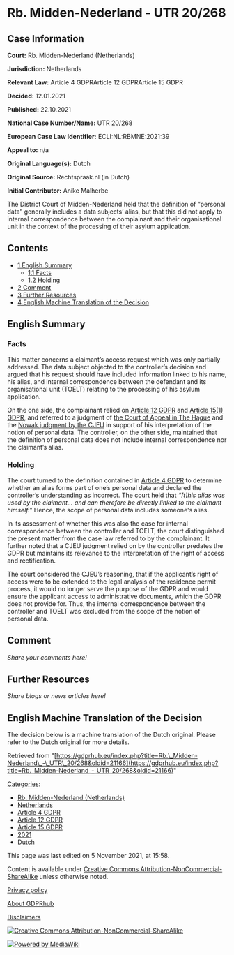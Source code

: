 # Rb. Midden-Nederland - UTR 20/268

## Case Information

**Court:** Rb. Midden-Nederland (Netherlands)

**Jurisdiction:** Netherlands

**Relevant Law:** Article 4 GDPRArticle 12 GDPRArticle 15 GDPR

**Decided:** 12.01.2021

**Published:** 22.10.2021

**National Case Number/Name:** UTR 20/268

**European Case Law Identifier:** ECLI:NL:RBMNE:2021:39

**Appeal to:** n/a

**Original Language(s):** Dutch

**Original Source:** Rechtspraak.nl (in Dutch)

**Initial Contributor:** Anike Malherbe

The District Court of Midden-Nederland held that the definition of “personal data” generally includes a data subjects’ alias, but that this did not apply to internal correspondence between the complainant and their organisational unit in the context of the processing of their asylum application.

## Contents

*   [1 English Summary](#English_Summary)
    *   [1.1 Facts](#Facts)
    *   [1.2 Holding](#Holding)
*   [2 Comment](#Comment)
*   [3 Further Resources](#Further_Resources)
*   [4 English Machine Translation of the Decision](#English_Machine_Translation_of_the_Decision)

## English Summary

### Facts

This matter concerns a claimant’s access request which was only partially addressed. The data subject objected to the controller’s decision and argued that his request should have included information linked to his name, his alias, and internal correspondence between the defendant and its organisational unit (TOELT) relating to the processing of his asylum application.

On the one side, the complainant relied on [Article 12 GDPR](/index.php?title=Article_12_GDPR "Article 12 GDPR") and [Article 15(1) GDPR](/index.php?title=Article_15_GDPR#1 "Article 15 GDPR"), and referred to a judgment of [the Court of Appeal in The Hague](https://uitspraken.rechtspraak.nl/inziendocument?id=ECLI:NL:GHDHA:2019:2398) and the [Nowak judgment by the CJEU](/index.php?title=CJEU_-_C-434/16_-_Peter_Nowak "CJEU - C-434/16 - Peter Nowak") in support of his interpretation of the notion of personal data. The controller, on the other side, maintained that the definition of personal data does not include internal correspondence nor the claimant’s alias.

### Holding

The court turned to the definition contained in [Article 4 GDPR](/index.php?title=Article_4_GDPR "Article 4 GDPR") to determine whether an alias forms part of one’s personal data and declared the controller’s understanding as incorrect. The court held that _“\[t\]his alias was used by the claimant... and can therefore be directly linked to the claimant himself._” Hence, the scope of personal data includes someone's alias.

In its assessment of whether this was also the case for internal correspondence between the controller and TOELT, the court distinguished the present matter from the case law referred to by the complainant. It further noted that a CJEU judgment relied on by the controller predates the GDPR but maintains its relevance to the interpretation of the right of access and rectification.

The court considered the CJEU’s reasoning, that if the applicant’s right of access were to be extended to the legal analysis of the residence permit process, it would no longer serve the purpose of the GDPR and would ensure the applicant access to administrative documents, which the GDPR does not provide for. Thus, the internal correspondence between the controller and TOELT was excluded from the scope of the notion of personal data.

## Comment

_Share your comments here!_

## Further Resources

_Share blogs or news articles here!_

## English Machine Translation of the Decision

The decision below is a machine translation of the Dutch original. Please refer to the Dutch original for more details.

Retrieved from "[https://gdprhub.eu/index.php?title=Rb.\_Midden-Nederland\_-\_UTR\_20/268&oldid=21166](https://gdprhub.eu/index.php?title=Rb._Midden-Nederland_-_UTR_20/268&oldid=21166)"

[Categories](/index.php?title=Special:Categories "Special:Categories"):

*   [Rb. Midden-Nederland (Netherlands)](/index.php?title=Category:Rb._Midden-Nederland_\(Netherlands\) "Category:Rb. Midden-Nederland (Netherlands)")
*   [Netherlands](/index.php?title=Category:Netherlands "Category:Netherlands")
*   [Article 4 GDPR](/index.php?title=Category:Article_4_GDPR "Category:Article 4 GDPR")
*   [Article 12 GDPR](/index.php?title=Category:Article_12_GDPR "Category:Article 12 GDPR")
*   [Article 15 GDPR](/index.php?title=Category:Article_15_GDPR "Category:Article 15 GDPR")
*   [2021](/index.php?title=Category:2021 "Category:2021")
*   [Dutch](/index.php?title=Category:Dutch "Category:Dutch")

This page was last edited on 5 November 2021, at 15:58.

Content is available under [Creative Commons Attribution-NonCommercial-ShareAlike](https://creativecommons.org/licenses/by-nc-sa/4.0/) unless otherwise noted.

[Privacy policy](/index.php?title=GDPRhub:Privacy_policy)

[About GDPRhub](/index.php?title=GDPRhub:About)

[Disclaimers](/index.php?title=GDPRhub:General_disclaimer)

[![Creative Commons Attribution-NonCommercial-ShareAlike](/resources/assets/licenses/cc-by-nc-sa.png)](https://creativecommons.org/licenses/by-nc-sa/4.0/)

[![Powered by MediaWiki](/resources/assets/poweredby_mediawiki_88x31.png)](https://www.mediawiki.org/)